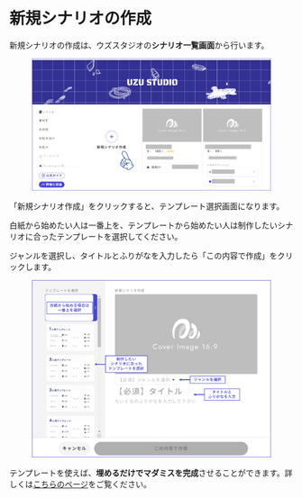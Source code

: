 # 新規シナリオの作成

新規シナリオの作成は、ウズスタジオの**シナリオ一覧画面**から行います。

<figure><img src="../../.gitbook/assets/image (148).png" alt=""><figcaption></figcaption></figure>

「新規シナリオ作成」をクリックすると、テンプレート選択画面になります。

白紙から始めたい人は一番上を、テンプレートから始めたい人は制作したいシナリオに合ったテンプレートを選択してください。

ジャンルを選択し、タイトルとふりがなを入力したら「この内容で作成」をクリックします。

<figure><img src="../../.gitbook/assets/image (2) (1) (1) (1) (1) (1) (1) (1).png" alt=""><figcaption></figcaption></figure>

テンプレートを使えば、**埋めるだけでマダミスを完成**させることができます。詳しくは[こちらのページ](../template/)をご覧ください。

